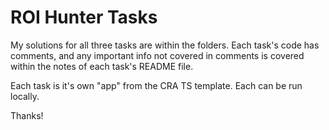 # ROI Hunter Tasks

My solutions for all three tasks are within the folders. Each task's code has comments, and any important info not covered in comments is covered within the notes of each task's README file.

Each task is it's own "app" from the CRA TS template. Each can be run locally.

Thanks!
